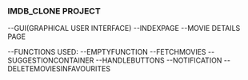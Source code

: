 ###  IMDB_CLONE PROJECT ####

--GUI(GRAPHICAL USER INTERFACE)
  --INDEXPAGE
  --MOVIE DETAILS PAGE

--FUNCTIONS USED:
  --EMPTYFUNCTION
  --FETCHMOVIES
  --SUGGESTIONCONTAINER
  --HANDLEBUTTONS
  --NOTIFICATION
  --DELETEMOVIESINFAVOURITES

